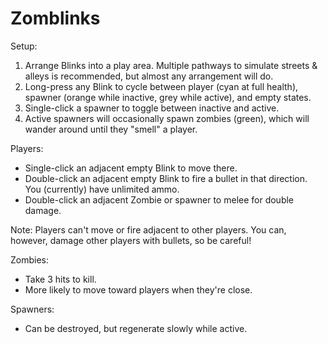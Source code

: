 # Zomblinks
 
 Setup:
 1. Arrange Blinks into a play area. Multiple pathways to simulate streets & alleys is recommended, but almost any arrangement will do.
 2. Long-press any Blink to cycle between player (cyan at full health), spawner (orange while inactive, grey while active), and empty states.
 3. Single-click a spawner to toggle between inactive and active.
 4. Active spawners will occasionally spawn zombies (green), which will wander around until they "smell" a player.

 Players:
 - Single-click an adjacent empty Blink to move there.
 - Double-click an adjacent empty Blink to fire a bullet in that direction. You (currently) have unlimited ammo.
 - Double-click an adjacent Zombie or spawner to melee for double damage.

 Note: Players can't move or fire adjacent to other players. You can, however, damage other players with bullets, so be careful!

 Zombies:
 - Take 3 hits to kill.
 - More likely to move toward players when they're close.

 Spawners:
 - Can be destroyed, but regenerate slowly while active.


